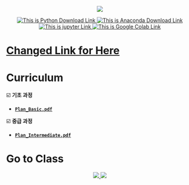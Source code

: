 <p align='center'>
    <img src="https://capsule-render.vercel.app/api?type=waving&color=auto&height=300&section=header&text=PYTHON-EDU%20&fontSize=90&animation=fadeIn&fontAlignY=38&desc=2025%2009.19~&descAlignY=51&descAlign=70&"/>
</p>

<p align='center'>
   <a href="https://www.python.org/downloads/">
      <img src="https://img.shields.io/badge/Python-3776AB?&style=flat&logo=Python&logoColor=white" alt="This is Python Download Link"/>
   </a>
   <a href="https://www.anaconda.com/download/">
    <img src="https://img.shields.io/badge/Anaconda-44A833?&style=flat&logo=anaconda&logoColor=white" alt="This is Anaconda Download Link"/>
   </a>
   <a href="https://jupyter.org/">
    <img src="https://img.shields.io/badge/jupyter-F37626?&style=flat&logo=jupyter&logoColor=white" alt="This is jupyter Link"/>
   </a>
   <a href="https://colab.google/">
    <img src="https://img.shields.io/badge/Google%20Colab-F9AB00?&style=flat&logo=googlecolab&logoColor=white" alt="This is Google Colab Link"/>
   </a>
</p>

# [Changed Link for Here](https://github.com/JSeong2024/2025-MYPAUL-PYTHONEDU/tree/main)


# Curriculum
☑️  **기초 과정**
   - [**`Plan_Basic.pdf`**](https://github.com/lllilililli/2025-MYPAUL-PYTHONEDU/blob/main/Main/Plan_Basic.pdf)

☑️  **중급 과정**
   - [**`Plan_Intermediate.pdf`**](https://github.com/lllilililli/2025-MYPAUL-PYTHONEDU/blob/main/Main/Plan_Intermediate.pdf)

# Go to Class


<p align='center'>
   <a href="https://github.com/lllilililli/2025-MYPAUL-PYTHONEDU/tree/main/Main/Basic">
      <img src="https://capsule-render.vercel.app/api?type=rect&color=gradient&text=%20%20기초과정%20%20&fontAlign=30&fontSize=30&textBg=true&desc=Python%20%27Basic%27%20Course&descAlign=60&descAlignY=50"/>
   </a>
   
   <a href="https://github.com/lllilililli/2025-MYPAUL-PYTHONEDU/tree/main/Main/Basic">
      <img src="https://capsule-render.vercel.app/api?type=rect&color=gradient&text=%20%20중급과정%20%20&fontAlign=30&fontSize=30&textBg=true&desc=Python%20%27Intermediate%27%20Course&descAlign=60&descAlignY=50"/>
   </a>
</p>
